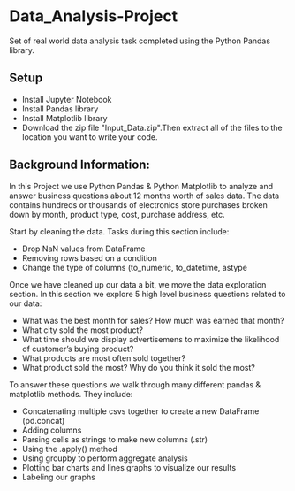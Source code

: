 # Data_Analysis-Project
Set of real world data analysis task completed using the Python Pandas library.
## Setup
  * Install Jupyter Notebook
  * Install Pandas library
  * Install Matplotlib library
  * Download the zip file "Input_Data.zip".Then extract all of the files to the location you want to write your code.
    
## Background Information:
In this Project we use Python Pandas & Python Matplotlib to analyze and answer business questions about 12 months worth of sales data. The data contains hundreds or thousands of electronics store purchases broken down by month, product type, cost, purchase address, etc.

Start by cleaning the data. Tasks during this section include:
* Drop NaN values from DataFrame
* Removing rows based on a condition
* Change the type of columns (to_numeric, to_datetime, astype

Once we have cleaned up our data a bit, we move the data exploration section. In this section we explore 5 high level business questions related to our data:

* What was the best month for sales? How much was earned that month?
* What city sold the most product?
* What time should we display advertisemens to maximize the likelihood of customer’s buying product?
* What products are most often sold together?
* What product sold the most? Why do you think it sold the most?

To answer these questions we walk through many different pandas & matplotlib methods. They include:

* Concatenating multiple csvs together to create a new DataFrame (pd.concat)
* Adding columns
* Parsing cells as strings to make new columns (.str)
* Using the .apply() method
* Using groupby to perform aggregate analysis
* Plotting bar charts and lines graphs to visualize our results
* Labeling our graphs
